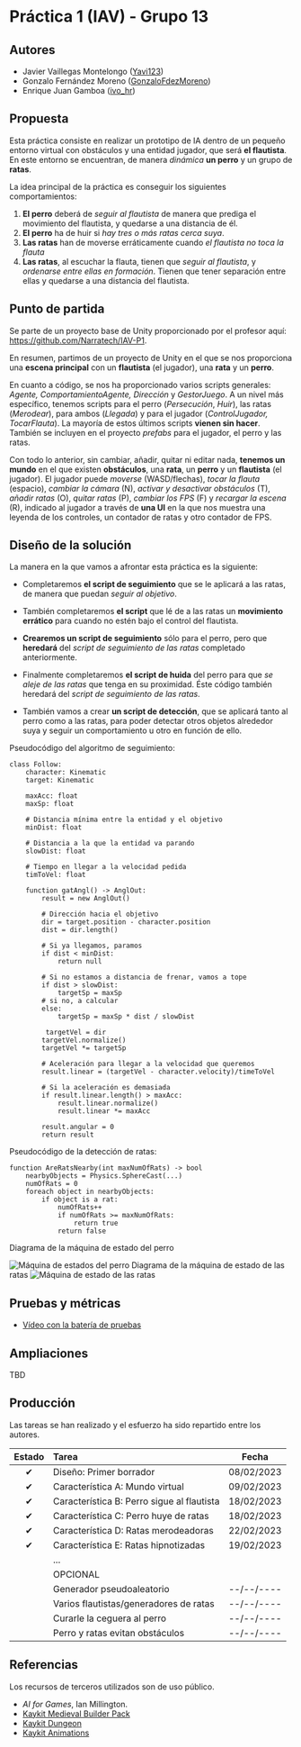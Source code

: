 # Práctica 1 (IAV) - Grupo 13

## Autores
- Javier Vaillegas Montelongo ([Yavi123](https://github.com/Yavi123))
- Gonzalo Fernández Moreno ([GonzaloFdezMoreno](https://github.com/GonzaloFdezMoreno))
- Enrique Juan Gamboa ([ivo_hr](https://github.com/ivo-hr))

## Propuesta
Esta práctica consiste en realizar un prototipo de IA dentro de un pequeño entorno virtual con obstáculos y una entidad jugador, que será **el flautista**. En este entorno se encuentran, de manera *dinámica* **un perro** y un grupo de **ratas**.

La idea principal de la práctica es conseguir los siguientes comportamientos:

 1. **El perro** deberá de *seguir al flautista* de manera que prediga el movimiento del flautista, y quedarse a una distancia de él.
 2. **El perro** ha de huir si *hay tres o más ratas cerca suya*.
 3. **Las ratas** han de moverse erráticamente cuando *el flautista no toca la flauta*
 4. **Las ratas**, al escuchar la flauta, tienen que *seguir al flautista*, y *ordenarse entre ellas en formación*. Tienen que tener separación entre ellas y quedarse a una distancia del flautista.


## Punto de partida
Se parte de un proyecto base de Unity proporcionado por el profesor aquí:
https://github.com/Narratech/IAV-P1.

En resumen, partimos de un proyecto de Unity en el que se nos proporciona una **escena principal** con un **flautista** (el jugador), una **rata** y un **perro**. 

En cuanto a código, se nos ha proporcionado varios scripts generales: *Agente, ComportamientoAgente, Dirección* y *GestorJuego*. A un nivel más específico, tenemos scripts para el perro  (*Persecución*, *Huir*), las ratas (*Merodear*), para ambos (*Llegada*) y para el jugador (*ControlJugador, TocarFlauta*). La mayoría de estos últimos scripts **vienen sin hacer**. 
También se incluyen en el proyecto *prefabs* para el jugador, el perro y las ratas.

Con todo lo anterior, sin cambiar, añadir, quitar ni editar nada, **tenemos un mundo** en el que existen **obstáculos**, una **rata**, un **perro** y un **flautista** (el jugador). El jugador puede *moverse* (WASD/flechas), *tocar la flauta* (espacio), *cambiar la cámara* (N), *activar y desactivar obstáculos* (T), *añadir ratas* (O), *quitar ratas* (P), *cambiar los FPS* (F) y *recargar la escena* (R), indicado al jugador a través de  **una UI** en la que nos muestra una leyenda de los controles, un contador de ratas y otro contador de FPS.


## Diseño de la solución

La manera en la que vamos a afrontar esta práctica es la siguiente:

 - Completaremos **el script de seguimiento** que se le aplicará a las ratas, de manera que puedan *seguir al objetivo*.
 
 - También completaremos **el script** que lé de a las ratas un **movimiento errático** para cuando no estén bajo el control del flautista.
 
 - **Crearemos un script de seguimiento** sólo para el perro, pero que **heredará** del *script de seguimiento de las ratas* completado anteriormente.
 
 - Finalmente completaremos **el script de huida** del perro para que *se aleje de las ratas* que tenga en su proximidad. Éste código también heredará del *script de seguimiento de las ratas*.

 - También vamos a crear **un script de detección**, que se aplicará tanto al perro como a las ratas, para poder detectar otros objetos alrededor suya y seguir un comportamiento u otro en función de ello.

Pseudocódigo del algoritmo de seguimiento:
```
class Follow:
    character: Kinematic
    target: Kinematic

    maxAcc: float
    maxSp: float

    # Distancia mínima entre la entidad y el objetivo
    minDist: float

    # Distancia a la que la entidad va parando
    slowDist: float

    # Tiempo en llegar a la velocidad pedida
    timToVel: float

    function gatAngl() -> AnglOut:
        result = new AnglOut()

        # Dirección hacia el objetivo
        dir = target.position - character.position
        dist = dir.length()

        # Si ya llegamos, paramos
        if dist < minDist:
            return null

        # Si no estamos a distancia de frenar, vamos a tope
        if dist > slowDist:
            targetSp = maxSp
        # si no, a calcular
        else:
            targetSp = maxSp * dist / slowDist

         targetVel = dir
        targetVel.normalize()
        targetVel *= targetSp

        # Aceleración para llegar a la velocidad que queremos
        result.linear = (targetVel - character.velocity)/timeToVel

        # Si la aceleración es demasiada
        if result.linear.length() > maxAcc:
            result.linear.normalize()
            result.linear *= maxAcc

        result.angular = 0
        return result
```

Pseudocódigo de la detección de ratas:

    function AreRatsNearby(int maxNumOfRats) -> bool 
	    nearbyObjects = Physics.SphereCast(...)
	    numOfRats = 0 
	    foreach object in nearbyObjects: 
		    if object is a rat: 
			    numOfRats++ 
			    if numOfRats >= maxNumOfRats: 
				    return true 
			    return false



Diagrama de la máquina de estado del perro

![Máquina de estados del perro](https://cdn.discordapp.com/attachments/1072955659827556384/1072964346335989841/image.png)
Diagrama de la máquina de estado de las ratas
![Máquina de estado de las ratas](https://cdn.discordapp.com/attachments/1072955659827556384/1072965194038390824/image.png)


## Pruebas y métricas

- [Vídeo con la batería de pruebas](https://www.youtube.com/watch?v=dQw4w9WgXcQ)

## Ampliaciones

TBD

## Producción

Las tareas se han realizado y el esfuerzo ha sido repartido entre los autores.

| Estado  |  Tarea  |  Fecha  |  
|:-:|:--|:-:|
| ✔ | Diseño: Primer borrador | 08/02/2023 |
| ✔ | Característica A: Mundo virtual | 09/02/2023 |
| ✔ | Característica B: Perro sigue al flautista| 18/02/2023 |
| ✔ | Característica C: Perro huye de ratas| 18/02/2023 |
| ✔ | Característica D: Ratas merodeadoras| 22/02/2023 |
| ✔ | Característica E: Ratas hipnotizadas| 19/02/2023 |
|   | ... | |
|  | OPCIONAL |  |
|  | Generador pseudoaleatorio | --/--/---- |
|  | Varios flautistas/generadores de ratas| --/--/---- |
|  | Curarle la ceguera al perro| --/--/---- |
|  | Perro y ratas evitan obstáculos| --/--/---- |

## Referencias

Los recursos de terceros utilizados son de uso público.

- *AI for Games*, Ian Millington.
- [Kaykit Medieval Builder Pack](https://kaylousberg.itch.io/kaykit-medieval-builder-pack)
- [Kaykit Dungeon](https://kaylousberg.itch.io/kaykit-dungeon)
- [Kaykit Animations](https://kaylousberg.itch.io/kaykit-animations)
